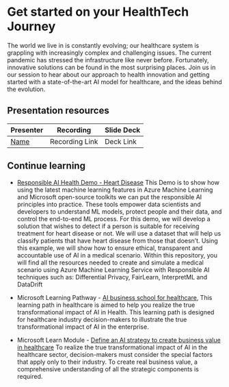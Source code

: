 # Get started on your HealthTech Journey

The world we live in is constantly evolving; our healthcare system is grappling with increasingly complex and challenging issues. The current pandemic has stressed the infrastructure like never before. Fortunately, innovative solutions can be found in the most surprising places. Join us in our session to hear about our approach to health innovation and getting started with a state-of-the-art AI model for healthcare, and the ideas behind the evolution.

## Presentation resources

| Presenter | Recording | Slide Deck |
| - | - | - |
| [Name](https://twitter.com/lee_stott) | Recording Link | Deck Link |

## Continue learning

- [Responsible AI Health Demo - Heart Disease](https://github.com/leestott/ResponsibleAI) 
This Demo is to show how using the latest machine learning features in Azure Machine Learning and Microsoft open-source toolkits we can put the responsible AI principles into practice. These tools empower data scientists and developers to understand ML models, protect people and their data, and control the end-to-end ML process. For this demo, we will develop a solution that wishes to detect if a person is suitable for receiving treatment for heart disease or not. We will use a dataset that will help us classify patients that have heart disease from those that doesn’t. Using this example, we will show how to ensure ethical, transparent and accountable use of AI in a medical scenario. Within this repository, you will find all the resources needed to create and simulate a medical scenario using Azure Machine Learning Service with Responsible AI techniques such as: Differential Privacy, FairLearn, InterpretML and DataDrift

- Microsoft Learning Pathway - [AI business school for healthcare]( https://docs.microsoft.com/en-us/learn/paths/ai-business-school-healthcare), This learning path in healthcare is aimed to help you realize the true transformational impact of AI in Health. This learning path is designed for healthcare industry decision-makers to illustrate the true transformational impact of AI in the enterprise.

- Microsoft Learn Module - [Define an AI strategy to create business value in healthcare](https://docs.microsoft.com/en-us/learn/modules/ai-strategy-in-healthcare/) To realize the true transformational impact of AI in the healthcare sector, decision-makers must consider the special factors that apply only to their industry. To create real business value, a comprehensive understanding of all the strategic components is required.
